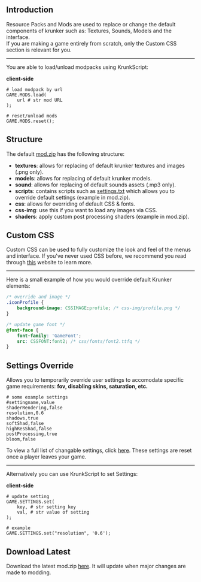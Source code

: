## Introduction

Resource Packs and Mods are used to replace or change the default components of krunker such as: Textures, Sounds, Models and the interface.\
If you are making a game entirely from scratch, only the Custom CSS section is relevant for you.

___

You are able to load/unload modpacks using KrunkScript:

<p class="hidep"><strong class="client-side">client-side</strong></p>

```krunkscript
# load modpack by url
GAME.MODS.load(
    url # str mod URL
);

# reset/unload mods
GAME.MODS.reset();
```

## Structure

The default [mod.zip](https://krunker.io/modzip) has the following structure:

 * **textures**: allows for replacing of default krunker textures and images (.png only).
 * **models**: allows for replacing of default krunker models.
 * **sound**: allows for replacing of default sounds assets (.mp3 only).
 * **scripts**: contains scripts such as [settings.txt](./files/mod-resource_packs?id=settings-override) which allows you to override default settings (example in mod.zip).
 * **css**: allows for overriding of default CSS & fonts.
 * **css-img**: use this if you want to load any images via CSS.
 * **shaders**: apply custom post processing shaders (example in mod.zip).

## Custom CSS

Custom CSS can be used to fully customize the look and feel of the menus and interface. If you've never used CSS before, we recommend you read through [this](https://developer.mozilla.org/en-US/docs/Learn/Getting_started_with_the_web/CSS_basics) website to learn more.

___

Here is a small example of how you would override default Krunker elements:

```css
/* override and image */
.iconProfile {
    background-image: CSSIMAGE:profile; /* css-img/profile.png */
}

/* update game font */
@font-face {
    font-family: 'GameFont';
    src: CSSFONT:font2; /* css/fonts/font2.ttfq */
}
```

## Settings Override

Allows you to temporarily override user settings to accomodate specific game requirements: **fov, disabling skins, saturation, etc.**

```krunkscript
# some example settings
#settingname,value
shaderRendering,false
resolution,0.6
shadows,true
softShad,false
highResShad,false
postProcessing,true
bloom,false
```

To view a full list of changable settings, click [here](https://krunker.io/docs/settings.txt). These settings are reset once a player leaves your game.

___

Alternatively you can use KrunkScript to set Settings:

<p class="hidep"><strong class="client-side">client-side</strong></p>

```krunkscript
# update setting
GAME.SETTINGS.set(
    key, # str setting key
    val, # str value of setting
);

# example
GAME.SETTINGS.set("resolution", '0.6');
```

## Download Latest

Download the latest mod.zip [here](https://krunker.io/modzip). It will update when major changes are made to modding.